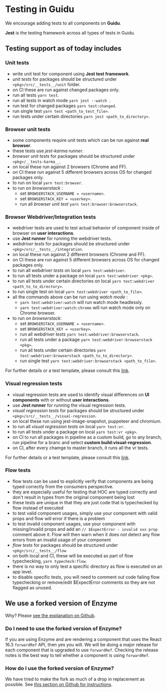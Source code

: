 # Testing in Guidu

We encourage adding tests to all components on **Guidu**.

**Jest** is the testing framework across all types of tests in Guidu.

## Testing support as of today includes

### Unit tests

- write unit test for component using **Jest test framework**.
- _unit tests_ for packages should be structured under `<pkg>/src/__tests__/unit` folder.
- on CI these are run against changed packages only.
- run all tests `yarn test`.
- run all tests in watch mode `yarn jest --watch `.
- run test for changed packages `yarn test:changed`.
- run single test `yarn test <path_to_test_file>`.
- run tests under certain directories `yarn jest <path_to_directory>`.

### Browser unit tests

- some components require unit tests which can be run against **real browser**.
- these tests use _jest-karma runner_.
- _browser unit tests_ for packages should be structured under `<pkg>/__tests-karma__`.
- on local these run against 2 browsers (Chrome and FF).
- on CI these run against 5 different browsers across OS for changed packages only.
- to run on local `yarn test:browser`.
- to run on _browserstack_ :
  - set `BROWSERSTACK_USERNAME = <username>`.
  - set `BROWSERSTACK_KEY = <userkey>`.
  - run all _browser unit test_ `yarn test:browser:browserstack`.

### Browser Webdriver/Integration tests

- webdriver tests are used to test actual behavior of component inside of browser on **user interactions**.
- use **Jest runner** for running the webdriver tests.
- _webdriver tests_ for packages should be structured under `<pkg>/src/__tests__/integration`.
- on local these run against 2 different browsers (Chrome and FF).
- on CI these are run against 5 different browsers across OS for changed packages only.
- to run all _webdriver tests_ on local `yarn test:webdriver`.
- to run all tests under a package on local `yarn test:webdriver <pkg>`.
- to run all tests under certain directories on local `yarn test:webdriver <path_to_to_directory>`.
- to run single test on local `yarn test:webdriver <path_to_file>`.
- all the commands above can be run using _watch mode_ :
  - `yarn test:webdriver:watch` will run watch mode headlessly.
  - `yarn test:webdriver:watch:chrome` will run watch mode only on Chrome browser.
- to run on _browserstack_:
  - set `BROWSERSTACK_USERNAME = <username>`.
  - set `BROWSERSTACK_KEY = <userkey>`.
  - run all _webdriver tests_ `yarn test:webdriver:browserstack`.
  - run all tests under a package `yarn test:webdriver:browserstack <pkg>`.
  - run all tests under certain directories `yarn test:webdriver:browserstack <path_to_to_directory>`.
  - run single test `yarn test:webdriver:browserstack <path_to_file>`.

For further details or a test template, please consult this [link](https://hello.atlassian.net/wiki/spaces/AtlasKit/pages/136112313/How+to+add+webdriver+browser+tests+for+components+in+Guidu).

### Visual regression tests

- visual regression tests are used to identify visual differences on **UI components** with or without **user interactions**.
- use **Jest runner** for running the visual regression tests.
- _visual regression tests_ for packages should be structured under `<pkg>/src/__tests__/visual-regression`.
- on local these run using jest-image-snapshot, puppeteer and chromium.
- to run all _visual regression tests_ on local `yarn test:vr`.
- to run all tests under a package on local `yarn test:vr <pkg>`.
- on CI to run all packages in pipeline as a custom build, go to any branch, run pipeline for a branc and select **custom build:visual-regression**.
- on CI, after every chamge to master branch, it runs all the vr tests.

For further details or a test template, please consult this [link](https://hello.atlassian.net/wiki/spaces/AtlasKit/pages/136113035/How+to+add+visual+regression+tests+in+Guidu).

### Flow tests

- flow tests can be used to explicitly verify that components are being typed correctly from the consumers perspective.
- they are especially useful for testing that HOC are typed correctly and don't result in types from the original component being lost
- these tests are unique in that they are just code that is typechecked by flow instead of executed
- to test valid component usages, simply use your component with valid props and flow will error if there is a problem
- to test invalid component usages, use your component with missing/invalid props and add an `// $ExpectError - invalid xxx prop` comment above it. Flow will then warn when
  it does _not_ detect any flow errors from an invalid usage of your component
- _flow tests_ for packages should be structured under `<pkg>/src/__tests__/flow`
- on both local and CI, these will be executed as part of flow typechecking, `yarn typecheck:flow`.
- there is no way to only test a specific directory as flow is executed on an app level.
- to disable specific tests, you will need to comment out code failing flow typechecking or remove/edit \$ExpectError comments so they are not flagged as unused.

## We use a forked version of Enzyme

Why? Please [see the explanation on Github](https://github.com/petegleeson/enzyme#this-is-a-forked-version-of-enzyme-%EF%B8%8F).

### Do I need to use the forked version of Enzyme?

If you are using Enzyme and are rendering a component that uses the React 16.3 `forwardRef` API,
then yes you will. We will be doing a major release for each component that is upgraded to use `forwardRef`.
Checking the release notes is the best way to tell whether a component is using `forwardRef`.

### How do I use the forked version of Enzyme?

We have tried to make the fork as much of a drop in replacement as possible. See [this section on Github for instructions](https://github.com/petegleeson/enzyme#using-this-fork).
